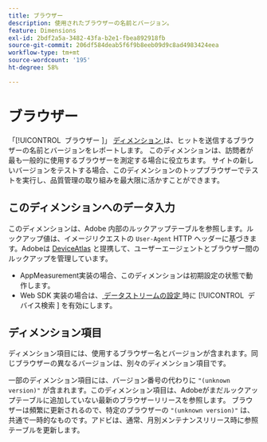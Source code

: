 ```yaml
---
title: ブラウザー
description: 使用されたブラウザーの名前とバージョン。
feature: Dimensions
exl-id: 2bdf2a5a-3482-43fa-b2e1-fbea892918fb
source-git-commit: 206df584deab5f6f9b8eeb09d9c8ad4983424eea
workflow-type: tm+mt
source-wordcount: '195'
ht-degree: 58%

---
```


# ブラウザー

「[!UICONTROL &#x200B; ブラウザー &#x200B;]」 [ ディメンション ](overview.md) は、ヒットを送信するブラウザーの名前とバージョンをレポートします。 このディメンションは、訪問者が最も一般的に使用するブラウザーを測定する場合に役立ちます。 サイトの新しいバージョンをテストする場合、このディメンションのトップブラウザーでテストを実行し、品質管理の取り組みを最大限に活かすことができます。

## このディメンションへのデータ入力

このディメンションは、Adobe 内部のルックアップテーブルを参照します。ルックアップ値は、イメージリクエストの `User-Agent` HTTP ヘッダーに基づきます。Adobeは [DeviceAtlas](https://deviceatlas.com/) と提携して、ユーザーエージェントとブラウザー間のルックアップを管理しています。

* AppMeasurement実装の場合、このディメンションは初期設定の状態で動作します。
* Web SDK 実装の場合は、[ データストリームの設定 ](https://experienceleague.adobe.com/docs/experience-platform/datastreams/configure.html?lang=ja) 時に [!UICONTROL &#x200B; デバイス検索 &#x200B;] を有効にします。

## ディメンション項目

ディメンション項目には、使用するブラウザー名とバージョンが含まれます。同じブラウザーの異なるバージョンは、別々のディメンション項目です。

一部のディメンション項目には、バージョン番号の代わりに `"(unknown version)"` が含まれます。このディメンション項目は、Adobeがまだルックアップテーブルに追加していない最新のブラウザーリリースを参照します。 ブラウザーは頻繁に更新されるので、特定のブラウザーの `"(unknown version)"` は、共通で一時的なものです。アドビは、通常、月別メンテナンスリリース時に参照テーブルを更新します。